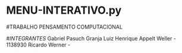 # MENU-INTERATIVO.py

#TRABALHO PENSAMENTO COMPUTACIONAL

#*INTEGRANTES*
Gabriel Pasuch Granja
Luiz Henrique Appelt Weller - 1138930
Ricardo Werner - 
